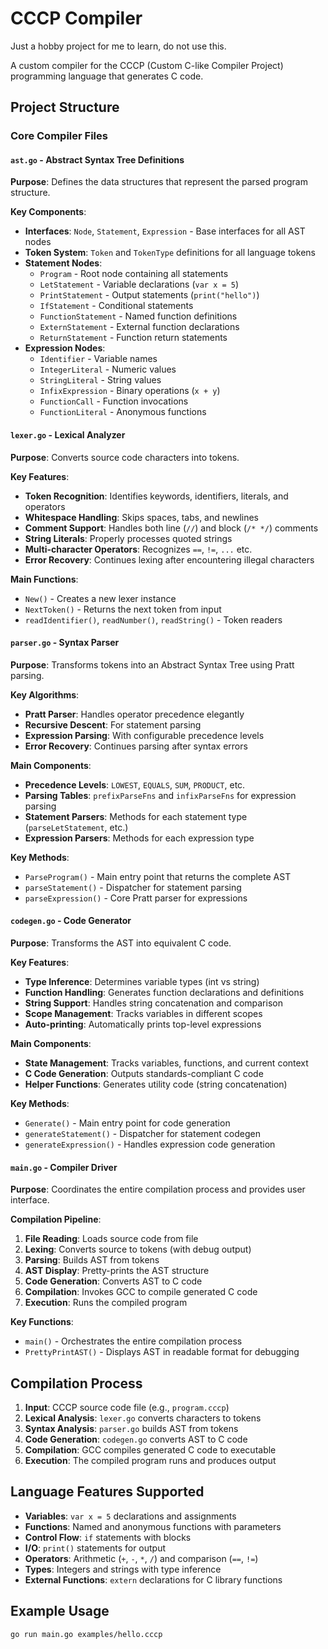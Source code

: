 # CCCP Compiler

Just a hobby project for me to learn, do not use this.

A custom compiler for the CCCP (Custom C-like Compiler Project) programming language that generates C code.

## Project Structure

### Core Compiler Files

#### `ast.go` - Abstract Syntax Tree Definitions
**Purpose**: Defines the data structures that represent the parsed program structure.

**Key Components**:
- **Interfaces**: `Node`, `Statement`, `Expression` - Base interfaces for all AST nodes
- **Token System**: `Token` and `TokenType` definitions for all language tokens
- **Statement Nodes**: 
  - `Program` - Root node containing all statements
  - `LetStatement` - Variable declarations (`var x = 5`)
  - `PrintStatement` - Output statements (`print("hello")`)
  - `IfStatement` - Conditional statements
  - `FunctionStatement` - Named function definitions
  - `ExternStatement` - External function declarations
  - `ReturnStatement` - Function return statements
- **Expression Nodes**:
  - `Identifier` - Variable names
  - `IntegerLiteral` - Numeric values
  - `StringLiteral` - String values
  - `InfixExpression` - Binary operations (`x + y`)
  - `FunctionCall` - Function invocations
  - `FunctionLiteral` - Anonymous functions

#### `lexer.go` - Lexical Analyzer
**Purpose**: Converts source code characters into tokens.

**Key Features**:
- **Token Recognition**: Identifies keywords, identifiers, literals, and operators
- **Whitespace Handling**: Skips spaces, tabs, and newlines
- **Comment Support**: Handles both line (`//`) and block (`/* */`) comments
- **String Literals**: Properly processes quoted strings
- **Multi-character Operators**: Recognizes `==`, `!=`, `...` etc.
- **Error Recovery**: Continues lexing after encountering illegal characters

**Main Functions**:
- `New()` - Creates a new lexer instance
- `NextToken()` - Returns the next token from input
- `readIdentifier()`, `readNumber()`, `readString()` - Token readers

#### `parser.go` - Syntax Parser
**Purpose**: Transforms tokens into an Abstract Syntax Tree using Pratt parsing.

**Key Algorithms**:
- **Pratt Parser**: Handles operator precedence elegantly
- **Recursive Descent**: For statement parsing
- **Expression Parsing**: With configurable precedence levels
- **Error Recovery**: Continues parsing after syntax errors

**Main Components**:
- **Precedence Levels**: `LOWEST`, `EQUALS`, `SUM`, `PRODUCT`, etc.
- **Parsing Tables**: `prefixParseFns` and `infixParseFns` for expression parsing
- **Statement Parsers**: Methods for each statement type (`parseLetStatement`, etc.)
- **Expression Parsers**: Methods for each expression type

**Key Methods**:
- `ParseProgram()` - Main entry point that returns the complete AST
- `parseStatement()` - Dispatcher for statement parsing
- `parseExpression()` - Core Pratt parser for expressions

#### `codegen.go` - Code Generator
**Purpose**: Transforms the AST into equivalent C code.

**Key Features**:
- **Type Inference**: Determines variable types (int vs string)
- **Function Handling**: Generates function declarations and definitions
- **String Support**: Handles string concatenation and comparison
- **Scope Management**: Tracks variables in different scopes
- **Auto-printing**: Automatically prints top-level expressions

**Main Components**:
- **State Management**: Tracks variables, functions, and current context
- **C Code Generation**: Outputs standards-compliant C code
- **Helper Functions**: Generates utility code (string concatenation)

**Key Methods**:
- `Generate()` - Main entry point for code generation
- `generateStatement()` - Dispatcher for statement codegen
- `generateExpression()` - Handles expression code generation

#### `main.go` - Compiler Driver
**Purpose**: Coordinates the entire compilation process and provides user interface.

**Compilation Pipeline**:
1. **File Reading**: Loads source code from file
2. **Lexing**: Converts source to tokens (with debug output)
3. **Parsing**: Builds AST from tokens
4. **AST Display**: Pretty-prints the AST structure
5. **Code Generation**: Converts AST to C code
6. **Compilation**: Invokes GCC to compile generated C code
7. **Execution**: Runs the compiled program

**Key Functions**:
- `main()` - Orchestrates the entire compilation process
- `PrettyPrintAST()` - Displays AST in readable format for debugging

## Compilation Process

1. **Input**: CCCP source code file (e.g., `program.cccp`)
2. **Lexical Analysis**: `lexer.go` converts characters to tokens
3. **Syntax Analysis**: `parser.go` builds AST from tokens
4. **Code Generation**: `codegen.go` converts AST to C code
5. **Compilation**: GCC compiles generated C code to executable
6. **Execution**: The compiled program runs and produces output

## Language Features Supported

- **Variables**: `var x = 5` declarations and assignments
- **Functions**: Named and anonymous functions with parameters
- **Control Flow**: `if` statements with blocks
- **I/O**: `print()` statements for output
- **Operators**: Arithmetic (`+`, `-`, `*`, `/`) and comparison (`==`, `!=`)
- **Types**: Integers and strings with type inference
- **External Functions**: `extern` declarations for C library functions

## Example Usage

```bash
go run main.go examples/hello.cccp
